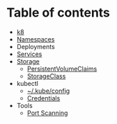 # Table of contents

* [k8](README.md)
* [Namespaces](untitled-1.md)
* Deployments
* [Services](services.md)
* [Storage](storage/README.md)
  * [PersistentVolumeClaims](storage/persistentvolumeclaims.md)
  * [StorageClass](storage/storageclass.md)
* kubectl
  * [~/.kube/config](kubectl/.kube-config.md)
  * [Credentials](kubectl/untitled-2.md)
* Tools
  * [Port Scanning](tools/untitled-2.md)

